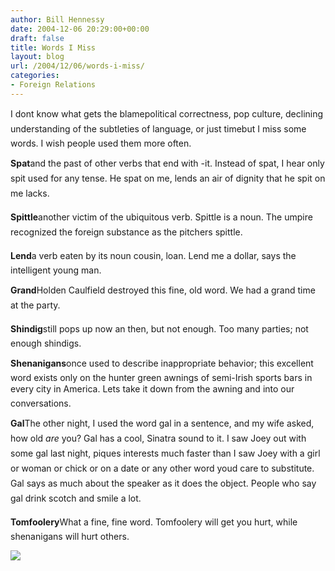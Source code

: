 ```yaml
---
author: Bill Hennessy
date: 2004-12-06 20:29:00+00:00
draft: false
title: Words I Miss
layout: blog
url: /2004/12/06/words-i-miss/
categories:
- Foreign Relations
---
```


I dont know what gets the blamepolitical correctness, pop culture, declining understanding of the subtleties of language, or just timebut I miss some words. I wish people used them more often.

  
**Spat**and the past of other verbs that end with -it. Instead of spat, I hear only spit used for any tense. He spat on me, lends an air of dignity that he spit on me lacks.

**Spittle**another victim of the ubiquitous verb. Spittle is a noun. The umpire recognized the foreign substance as the pitchers spittle.

**Lend**a verb eaten by its noun cousin, loan. Lend me a dollar, says the intelligent young man.

**Grand**Holden Caulfield destroyed this fine, old word. We had a grand time at the party.

**Shindig**still pops up now an then, but not enough. Too many parties; not enough shindigs.

**Shenanigans**once used to describe inappropriate behavior; this excellent word exists only on the hunter green awnings of semi-Irish sports bars in every city in America. Lets take it down from the awning and into our conversations.

**Gal**The other night, I used the word gal in a sentence, and my wife asked, how old _are_ you? Gal has a cool, Sinatra sound to it. I saw Joey out with some gal last night, piques interests much faster than I saw Joey with a girl or woman or chick or on a date or any other word youd care to substitute. Gal says as much about the speaker as it does the object. People who say gal drink scotch and smile a lot. 

**Tomfoolery**What a fine, fine word. Tomfoolery will get you hurt, while shenanigans will hurt others.

![](https://blog.billhennessy.com/aggbug.aspx?PostID=462)


